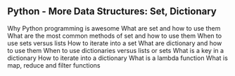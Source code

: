 ## Python - More Data Structures: Set, Dictionary

Why Python programming is awesome
What are set and how to use them
What are the most common methods of set and how to use them
When to use sets versus lists
How to iterate into a set
What are dictionary and how to use them
When to use dictionaries versus lists or sets
What is a key in a dictionary
How to iterate into a dictionary
What is a lambda function
What is map, reduce and filter functions
